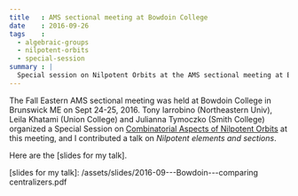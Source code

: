```yaml
---
title   : AMS sectional meeting at Bowdoin College
date    : 2016-09-26
tags    :
  - algebraic-groups
  - nilpotent-orbits
  - special-session
summary : |
  Special session on Nilpotent Orbits at the AMS sectional meeting at Bowdoin College.
---
```


The Fall Eastern AMS sectional meeting was held at Bowdoin College in
Brunswick ME on Sept 24-25, 2016.  Tony Iarrobino (Northeastern Univ),
Leila Khatami (Union College) and Julianna Tymoczko (Smith College)
organized a Special Session on [Combinatorial Aspects of Nilpotent
Orbits] at this meeting, and I contributed a talk on *Nilpotent
elements and sections*.

Here are the [slides for my talk].

[Combinatorial Aspects of Nilpotent Orbits]: http://www.ams.org/meetings/sectional/2238_program_ss18.html#title
[slides for my talk]: /assets/slides/2016-09---Bowdoin---comparing centralizers.pdf
